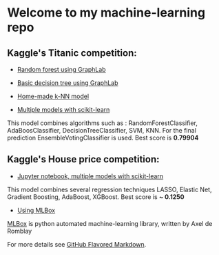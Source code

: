 # Welcome to my machine-learning repo

## Kaggle's Titanic competition:
* [Random forest using GraphLab](https://github.com/DarquesM/Machine-Learning/blob/master/Random-forest.ipynb)

* [Basic decision tree using GraphLab](https://github.com/DarquesM/Machine-Learning/blob/master/Simple_decision_tree.ipynb)

* [Home-made k-NN model](https://github.com/DarquesM/Machine-Learning/blob/master/k-NN.ipynb)

* [Multiple models with scikit-learn](https://github.com/DarquesM/Machine-Learning/blob/master/Titanic-Multi-model.py) 

This model combines algorithms such as : RandomForestClassifier, AdaBoosClassifier, DecisionTreeClassifier, SVM, KNN. For the final prediction EnsembleVotingClassifier is used. Best score is **0.79904**

## Kaggle's House price competition:

* [Jupyter notebook, multiple models with scikit-learn](https://github.com/DarquesM/Machine-Learning/blob/master/HousePrice-Notebook_for_kaggle.ipynb)

This model combines several regression techniques LASSO, Elastic Net, Gradient Boosting, AdaBoost, XGBoost. Best score is **~ 0.1250**

* [Using MLBox](https://github.com/DarquesM/Machine-Learning/blob/master/HousePrices-MLBox.py)

[MLBox](https://github.com/AxeldeRomblay/MLBox) is python automated machine-learning library, written by Axel de Romblay

For more details see [GitHub Flavored Markdown](https://guides.github.com/features/mastering-markdown/).
